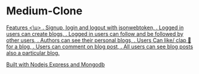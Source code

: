 # Medium-Clone 

<u> Features <\u> 
. Signup, login and logout with jsonwebtoken,
. Logged in users can create blogs,
. Logged in users can follow and be followed by other users,
. Authors can see their personal blogs,
. Users Can like/ clap 👏 for a blog,
. Users can comment on blog post,
. All users can see blog posts also a particular blog.

Built with Nodejs Express and Mongodb
